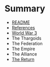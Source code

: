 # Summary

* [README](README.md)
* [References](timeline.md)
* [World War 3](earth.md)
* The Thargoids
* The Federation
* The Empire
* The Alliance
* [The Return](the-thargoids.md)


